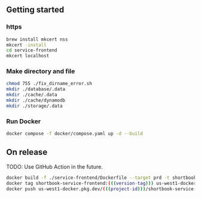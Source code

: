 ## Getting started

### https

```bash
brew install mkcert nss
mkcert -install
cd service-frontend
mkcert localhost
```

### Make directory and file

```bash
chmod 755 ./fix_dirname_error.sh
mkdir ./database/.data
mkdir ./cache/.data
mkdir ./cache/dynamodb
mkdir ./storage/.data
```

### Run Docker

```bash
docker compose -f docker/compose.yaml up -d --build
```

## On release

TODO: Use GitHub Action in the future.

```bash
docker build -f ./service-frontend/Dockerfile --target prd -t shortbook-service-frontend:(((version-tag))) . --progress=plain
docker tag shortbook-service-frontend:(((version-tag))) us-west1-docker.pkg.dev/(((project-id)))/shortbook-service-frontend/shortbook-service-frontend:(((version-tag)))
docker push us-west1-docker.pkg.dev/(((project-id)))/shortbook-service-frontend/shortbook-service-frontend:(((version-tag)))
```
